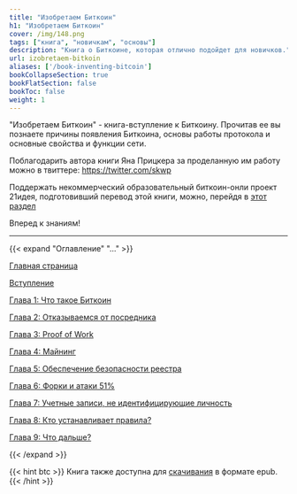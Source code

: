 ```yaml
---
title: "Изобретаем Биткоин"
h1: "Изобретаем Биткоин"
cover: /img/148.png
tags: ["книга", "новичкам", "основы"]
description: "Книга о Биткоине, которая отлично подойдет для новичков."
url: izobretaem-bitkoin
aliases: ['/book-inventing-bitcoin']
bookCollapseSection: true
bookFlatSection: false
bookToc: false
weight: 1
---
```


"Изобретаем Биткоин" - книга-вступление к Биткоину. Прочитав ее вы познаете причины появления Биткоина, основы работы протокола и основные свойства и функции сети.

Поблагодарить автора книги Яна Прицкера за проделанную им работу можно в твиттере: https://twitter.com/skwp

Поддержать некоммерческий образовательный биткоин-онли проект 21идея, подготовивший перевод этой книги, можно, перейдя в [этот раздел](/contribute/)

Вперед к знаниям!

---

{{< expand "Оглавление" "..." >}}

[Главная страница](/izobretaem-bitkoin)

[Вступление](/izobretaem-bitkoin/vstuplenie)  

[Глава 1: Что такое Биткоин](/izobretaem-bitkoin/glava-1)

[Глава 2: Отказываемся от посредника](/izobretaem-bitkoin/glava-2)

[Глава 3: Proof of Work](/izobretaem-bitkoin/glava-3)

[Глава 4: Майнинг](/izobretaem-bitkoin/glava-4)

[Глава 5: Обеспечение безопасности реестра](/izobretaem-bitkoin/glava-5)

[Глава 6: Форки и атаки 51%](/izobretaem-bitkoin/glava-6)

[Глава 7: Учетные записи, не идентифицирующие личность](/izobretaem-bitkoin/glava-7)

[Глава 8: Кто устанавливает правила?](/izobretaem-bitkoin/glava-8)

[Глава 9: Что дальше?](/izobretaem-bitkoin/glava-9)

{{< /expand >}}

{{< hint btc >}}
Книга также доступна для [скачивания](/epubs/inventing-bitcoin.epub) в формате epub.
{{< /hint >}}
